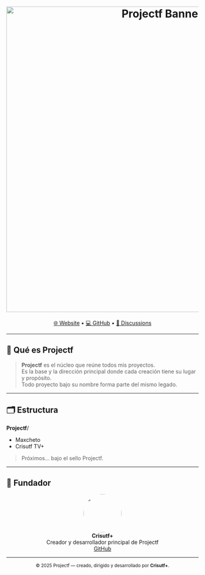 <h1 align="center">
  <a href="https://projectf.pages.dev" target="_blank">
    <img src="https://projectf.pages.dev/media/logo/png/banner.png" alt="Projectf Banner" width="800">
  </a>
</h1>

<p align="center">
  <a href="https://projectf.pages.dev" target="_blank">🌐 Website</a> •
  <a href="https://github.com/Projec-tf" target="_blank">💻 GitHub</a> •
  <a href="https://github.com/orgs/Projec-tf/discussions" target="_blank">💬 Discussions</a>
</p>

---

## 🧩 Qué es Projectf

> **Projectf** es el núcleo que reúne todos mis proyectos.  
> Es la base y la dirección principal donde cada creación tiene su lugar y propósito.  
> Todo proyecto bajo su nombre forma parte del mismo legado.

---

## 🗂️ Estructura

**Projectf**/
- Maxcheto
- Crisutf TV+
>Próximos... bajo el sello Projectf.

---

## 👤 Fundador

<p align="center">
  <img src="https://avatars.githubusercontent.com/u/143294409?v=4" width="100" style="border-radius:50%;"><br>
  <b>Crisutf+</b><br>
  Creador y desarrollador principal de Projectf<br>
  <a href="https://github.com/Crisutf" target="_blank">GitHub</a>
</p>

---

<p align="center">
  <sub>© 2025 Projectf — creado, dirigido y desarrollado por <b>Crisutf+</b>.</sub>
</p>
